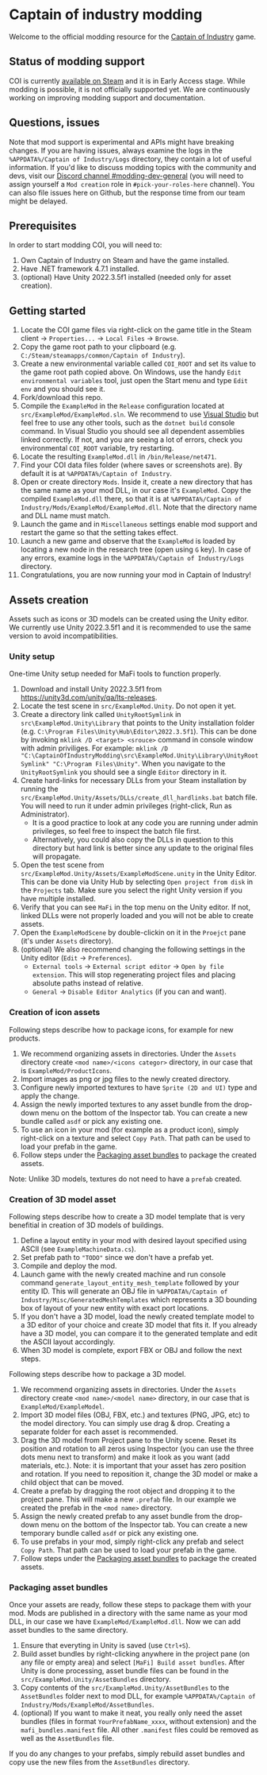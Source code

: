 # Captain of industry modding

Welcome to the official modding resource for the [Captain of Industry](https://captain-of-industry.com) game.

## Status of modding support

COI is currently [available on Steam](https://store.steampowered.com/app/1594320/Captain_of_Industry/?utm_source=GitHubModding) and it is in Early Access stage.
While modding is possible, it is not officially supported yet.
We are continuously working on improving modding support and documentation.

## Questions, issues

Note that mod support is experimental and APIs might have breaking changes.
If you are having issues, always examine the logs in the `%APPDATA%/Captain of Industry/Logs` directory, they contain a lot of useful information.
If you'd like to discuss modding topics with the community and devs, visit our [Discord channel #modding-dev-general](https://discord.gg/JxmUbGsNRU) (you will need to assign yourself a `Mod creation` role in `#pick-your-roles-here` channel).
You can also file issues here on Github, but the response time from our team might be delayed.

## Prerequisites

In order to start modding COI, you will need to:

1. Own Captain of Industry on Steam and have the game installed.
2. Have .NET framework 4.7.1 installed.
3. (optional) Have Unity 2022.3.5f1 installed (needed only for asset creation).

## Getting started

1. Locate the COI game files via right-click on the game title in the Steam client -> `Properties...` -> `Local Files` -> `Browse`.
2. Copy the game root path to your clipboard (e.g. `C:/Steam/steamapps/common/Captain of Industry`).
3. Create a new environmental variable called `COI_ROOT` and set its value to the game root path copied above. On Windows, use the handy `Edit environmental variables` tool, just open the Start menu and type `Edit env` and you should see it.
4. Fork/download this repo.
5. Compile the `ExampleMod` in the `Release` configuration located at `src/ExampleMod/ExampleMod.sln`. We recommend to use [Visual Studio](https://visualstudio.microsoft.com/) but feel free to use any other tools, such as the `dotnet build` console command. In Visual Studio you should see all dependent assemblies linked correctly. If not, and you are seeing a lot of errors, check you environmental `COI_ROOT` variable, try restarting.
5. Locate the resulting `ExampleMod.dll` in `/bin/Release/net471`.
7. Find your COI data files folder (where saves or screenshots are). By default it is at `%APPDATA%/Captain of Industry`.
8. Open or create directory `Mods`. Inside it, create a new directory that has the same name as your mod DLL, in our case it's `ExampleMod`. Copy the compiled `ExampleMod.dll` there, so that it is at `%APPDATA%/Captain of Industry/Mods/ExampleMod/ExampleMod.dll`. Note that the directory name and DLL name must match.
9. Launch the game and in `Miscellaneous` settings enable mod support and restart the game so that the setting takes effect.
10. Launch a new game and observe that the `ExampleMod` is loaded by locating a new node in the research tree (open using `G` key). In case of any errors, examine logs in the `%APPDATA%/Captain of Industry/Logs` directory.
11. Congratulations, you are now running your mod in Captain of Industry!

## Assets creation

Assets such as icons or 3D models can be created using the Unity editor. We currently use Unity 2022.3.5f1 and it is recommended to use the same version to avoid incompatibilities.

### Unity setup

One-time Unity setup needed for MaFi tools to function properly.

1. Download and install Unity 2022.3.5f1 from https://unity3d.com/unity/qa/lts-releases.
2. Locate the test scene in `src/ExampleMod.Unity`. Do not open it yet.
3. Create a directory link called `UnityRootSymlink` in `src\ExampleMod.Unity\Library` that points to the Unity installation folder (e.g. `C:\Program Files\Unity\Hub\Editor\2022.3.5f1`). This can be done by invoking `mklink /D <target> <srouce>` command in console window with admin priviliges. For example: `mklink /D "C:\CaptainOfIndustryModding\src\ExampleMod.Unity\Library\UnityRootSymlink" "C:\Program Files\Unity"`. When you navigate to the `UnityRootSymlink` you should see a single `Editor` directory in it. 
4. Create hard-links for necessary DLLs from your Steam installation by running the `src/ExampleMod.Unity/Assets/DLLs/create_dll_hardlinks.bat` batch file. You will need to run it under admin privileges (right-click, Run as Administrator).
   - It is a good practice to look at any code you are running under admin privileges, so feel free to inspect the batch file first.
   - Alternatively, you could also copy the DLLs in question to this directory but hard link is better since any update to the original files will propagate.
5. Open the test scene from `src/ExampleMod.Unity/Assets/ExampleModScene.unity` in the Unity Editor. This can be done via Unity Hub by selecting `Open project from disk` in the `Projects` tab. Make sure you select the right Unity version if you have multiple installed.
6. Verify that you can see `MaFi` in the top menu on the Unity editor. If not, linked DLLs were not properly loaded and you will not be able to create assets.
7. Open the `ExampleModScene` by double-clickin on it in the `Proejct` pane (it's under `Assets` directory).
8. (optional) We also recommend changing the following settings in the Unity editor (`Edit` -> `Preferences`).
   - `External tools` -> `External script editor` -> `Open by file extension`. This will stop regenerating project files and placing absolute paths instead of relative.
   - `General` -> `Disable Editor Analytics` (if you can and want).

### Creation of icon assets

Following steps describe how to package icons, for example for new products.

1. We recommend organizing assets in directories. Under the `Assets` directory create `<mod name>/<icons categor>` directory, in our case that is `ExampleMod/ProductIcons`.
2. Import images as png or jpg files to the newly created directory.
3. Configure newly imported textures to have `Sprite (2D and UI)` type and apply the change.
4. Assign the newly imported textures to any asset bundle from the drop-down menu on the bottom of the Inspector tab. You can create a new bundle called `asdf` or pick any existing one.
5. To use an icon in your mod (for example as a product icon), simply right-click on a texture and select `Copy Path`. That path can be used to load your prefab in the game.
6. Follow steps under the [Packaging asset bundles](#packaging-asset-bundles) to package the created assets.

Note: Unlike 3D models, textures do not need to have a `prefab` created.

### Creation of 3D model asset

Following steps describe how to create a 3D model template that is very benefitial in creation of 3D models of buildings.

1. Define a layout entity in your mod with desired layout specified using ASCII (see `ExampleMachineData.cs`).
2. Set prefab path to `"TODO"` since we don't have a prefab yet.
3. Compile and deploy the mod.
4. Launch game with the newly created machine and run console command `generate_layout_entity_mesh_template` followed by your entity ID. This will generate an OBJ file in `%APPDATA%/Captain of Industry/Misc/GeneratedMeshTemplates` which represents a 3D bounding box of layout of your new entity with exact port locations.
5. If you don't have a 3D model, load the newly created template model to a 3D editor of your choice and create 3D model that fits it. If you already have a 3D model, you can compare it to the generated template and edit the ASCII layout accordingly.
6. When 3D model is complete, export FBX or OBJ and follow the next steps.

Following steps describe how to package a 3D model.

1. We recommend organizing assets in directories. Under the `Assets` directory create `<mod name>/<model name>` directory, in our case that is `ExampleMod/ExampleModel`.
2. Import 3D model files (OBJ, FBX, etc.) and textures (PNG, JPG, etc) to the model directory. You can simply use drag & drop. Creating a separate folder for each asset is recommended.
3. Drag the 3D model from Project pane to the Unity scene. Reset its position and rotation to all zeros using Inspector (you can use the three dots menu next to transform) and make it look as you want (add materials, etc.). Note: it is important that your asset has zero position and rotation. If you need to reposition it, change the 3D model or make a child object that can be moved.
4. Create a prefab by dragging the root object and dropping it to the project pane. This will make a new `.prefab` file. In our example we created the prefab in the `<mod name>` directory. 
5. Assign the newly created prefab to any asset bundle from the drop-down menu on the bottom of the Inspector tab. You can create a new temporary bundle called `asdf` or pick any existing one.
6. To use prefabs in your mod, simply right-click any prefab and select `Copy Path`. That path can be used to load your prefab in the game.
7. Follow steps under the [Packaging asset bundles](#packaging-asset-bundles) to package the created assets.

### Packaging asset bundles

Once your assets are ready, follow these steps to package them with your mod.
Mods are published in a directory with the same name as your mod DLL, in our case we have `ExampleMod/ExampleMod.dll`.
Now we can add asset bundles to the same directory.

1. Ensure that everyting in Unity is saved (use `Ctrl+S`).
2. Build asset bundles by right-clicking anywhere in the project pane (on any file or empty area) and select `[MaFi] Build asset bundles`. After Unity is done processing, asset bundle files can be found in the `src/ExampleMod.Unity/AssetBundles` directory.
3. Copy contents of the `src/ExampleMod.Unity/AssetBundles` to the `AssetBundles` folder next to mod DLL, for example `%APPDATA%/Captain of Industry/Mods/ExampleMod/AssetBundles`.
4. (optional) If you want to make it neat, you really only need the asset bundles (files in format `YourPrefabName_xxxx`, without extension) and the `mafi_bundles.manifest` file. All other `.manifest` files could be removed as well as the `AssetBundles` file.

If you do any changes to your prefabs, simply rebuild asset bundles and copy use the new files from the `AssetBundles` directory.
